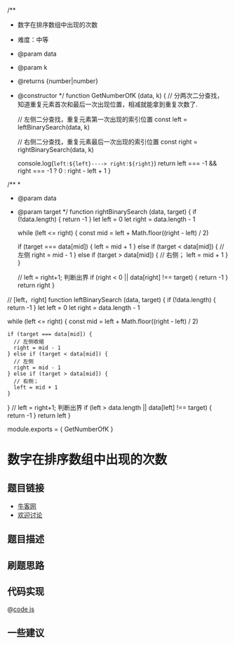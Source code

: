 /**

- 数字在排序数组中出现的次数
- 难度：中等
- @param data
- @param k
- @returns {number|number}
- @constructor
 */
function GetNumberOfK (data, k) {
  // 分两次二分查找，知道重复元素首次和最后一次出现位置，相减就能拿到重复次数了.

  // 左侧二分查找，重复元素第一次出现的索引位置
  const left = leftBinarySearch(data, k)

  // 右侧二分查找，重复元素最后一次出现的索引位置
  const right = rightBinarySearch(data, k)

  console.log(`left:${left}----> right:${right}`)
  return left === -1 && right === -1 ? 0 : right - left + 1
}

/**
 *

- @param data
- @param target
 */
function rightBinarySearch (data, target) {
  if (!data.length) {
    return -1
  }
  let left = 0
  let right = data.length - 1

  while (left <= right) {
    const mid = left + Math.floor((right - left) / 2)

    if (target === data[mid]) {
      left = mid + 1
    } else if (target < data[mid]) {
      // 左侧
      right = mid - 1
    } else if (target > data[mid]) {
      // 右侧；
      left = mid + 1
    }
  }

  // left = right+1; 判断出界
  if (right < 0 || data[right] !== target) {
    return -1
  }
  return right
}

// [left，right]
function leftBinarySearch (data, target) {
  if (!data.length) {
    return -1
  }
  let left = 0
  let right = data.length - 1

  while (left <= right) {
    const mid = left + Math.floor((right - left) / 2)

    if (target === data[mid]) {
      // 左侧收缩
      right = mid - 1
    } else if (target < data[mid]) {
      // 左侧
      right = mid - 1
    } else if (target > data[mid]) {
      // 右侧；
      left = mid + 1
    }
  }
  // left = right+1; 判断出界
  if (left > data.length || data[left] !== target) {
    return -1
  }
  return left
}

module.exports = {
  GetNumberOfK
}

# 数字在排序数组中出现的次数

## 题目链接

- [牛客网]()
- [欢迎讨论]()

## 题目描述

## 刷题思路

## 代码实现

@[code js](@code/algorithm/剑指/栈队列堆/firstAppearingOnce.js)

## 一些建议
